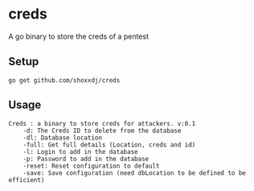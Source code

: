 # creds

A go binary to store the creds of a pentest 

## Setup
```
go get github.com/shoxxdj/creds
```
## Usage
```
Creds : a binary to store creds for attackers. v:0.1
	-d: The Creds ID to delete from the database
	-dl: Database location
	-full: Get full details (Location, creds and id)
	-l: Login to add in the database
	-p: Password to add in the database
	-reset: Reset configuration to default
	-save: Save configuration (need dbLocation to be defined to be efficient)
```
